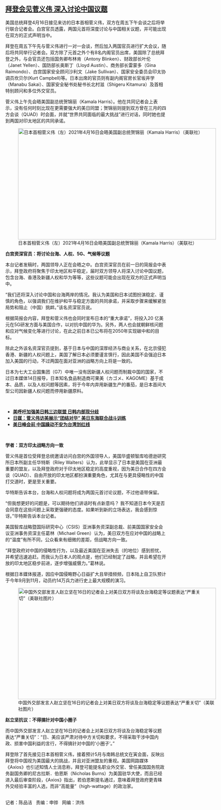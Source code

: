 <!--1618609674000-->
[拜登会见菅义伟   深入讨论中国议题](https://www.rfa.org/mandarin/yataibaodao/junshiwaijiao/cm-04162021104647.html)
------

<p></p><p>美国总统拜登4月16日接见来访的日本首相菅义伟，双方在周五下午会谈之后将举行联合记者会。白宫官员透露，两国元首将深度讨论与中国相关议题，并可能出现在双方的正式声明当中。</p><p>拜登在周五下午先与菅义伟进行一对一会谈，然后加入两国官员进行扩大会议，随后将共同举行记者会。双方除了元首之外个有8名内阁官员出席，美国除了总统拜登之外，与会官员还包括国务卿布林肯（Antony Blinken）、财政部长叶伦（Janet Yellen）、国防部长奥斯丁（Lloyd Austin）、商务部长雷蒙多（Gina Raimondo）、白宫国家安全顾问沙利文（Jake Sullivan）、国家安全委员会印太协调员坎贝尔(Kurt Campbell)等。日本出席的官员则有副内阁官房长官坂井学（Manabu Sakai）、国家安全秘书处秘书长北村滋（Shigeru Kitamura）及首相特别顾问和多位外交官员。</p><p>菅义伟上午先会晤美国副总统贺锦丽（Kamala Harris）。他在共同记者会上表示，没有任何时刻比现在更需要强大的美日同盟；贺锦丽则提到双方曾在三月的四方会谈（QUAD）时会面，并就“世界共同面临的最大挑战”进行对话，同时她也提到两国对印太地区的共同承诺。</p><p><figure class="image-richtext image-inline captioned" style="width:620px;"><img alt="日本首相菅义伟（左）2021年4月16日会晤美国副总统贺锦丽（Kamala Harris）（美联社）" height="349" src="https://www.rfa.org/mandarin/yataibaodao/junshiwaijiao/cm-04162021104647.html/cm0416j.jpg/@@images/76d99309-3a89-434f-8cea-e06597d8a0cf.jpeg" title="cm0416j.jpg" width="620"/><figcaption class="image-caption">日本首相菅义伟（左）2021年4月16日会晤美国副总统贺锦丽（Kamala Harris）（美联社）</figcaption><small></small></figure></p><p><strong>白宫资深官员：将讨论台海、人权、5G、气候等议题</strong></p><p>本台记者发稿时，两国领导人正在会晤之中。白宫资深官员在前一日的简报会中表示，拜登政府将聚焦于印太地区和平稳定，届时双方领导人将深入讨论中国议题，包含台海、香港及新疆人权和华为等等，这些议题可能会出现在双方的正式声明当中。</p><p>“我们还将深入讨论中国和台海两岸的情况。我认为美国和日本试图扮演稳定、谨慎的角色，以强调我们在维护和平与稳定方面的共同承诺，并采取步骤来缓解紧张局势和阻止（中国）挑衅。”该名资深官员说。</p><p>根据简报会内容，拜登和菅义伟也会同时宣布日本的“重大承诺”，将投入20 亿美元在5G研发方面与美国合作，以对抗中国的华为。另外，两人也会就朝鲜核问题和应对气候变化等进行讨论，在此之前日本已公布将在2050年实现碳中和的目标。</p><p>除此之外该名资深官员提到，基于日本与中国的深厚经济与商业关系，在北京侵犯香港、新疆的人权问题上，美国了解日本必须要谨言慎行，因此美国不会强迫日本加入美国的行动，不过两国在面对亚洲的战略方向上将是一致的。</p><p>日本为七大工业国集团（G7）中唯一没有因新疆人权问题而制裁中国的国家，不过日本媒体14日报导，日本知名食品制造商可果美（カゴメ、KAGOME）基于成本、品质，以及人权问题等因素，将于今年内弃用新疆生产的番茄，是日本首间大型公司因新疆人权问题而停用新疆原料。</p><p><br/></p><ul><li><a href="https://www.rfa.org/mandarin/yataibaodao/junshiwaijiao/bx-04152021111222.html"><strong>美呼吁加强美日韩三边联盟 日韩内部现分歧</strong></a></li><li><strong><a href="https://www.rfa.org/mandarin/Xinwen/5-04142021094410.html">日媒：菅义伟访美展示“团结对华” 美日东海联合战斗训练</a></strong></li><li><strong><a href="https://www.rfa.org/mandarin/yataibaodao/gangtai/hcm0409a-04092021061031.html">美日峰会前 中国躁动不安为台湾划红线</a></strong></li></ul><p><br/></p><p><strong>学者：双方印太战略方向一致</strong></p><p>菅义伟是首位受拜登总统邀请访问白宫的外国领导人，美国华盛顿智库哈德逊研究所日本所副主任华特斯（Riley Walters）认为，此举显示了日本是美国在亚洲最重要的盟友，以及拜登政府对于印太地区稳定的高度重视，因为美日合作在四方会谈（QUAD）、自由开放的印太地区都扮演重要角色，尤其在与更具侵略性的中国打交道时，更是至关重要。</p><p>华特斯告诉本台，台海和人权问题将成为两国元首讨论议题，不过他语带保留。</p><p>“但我想更好的问题是，可以期待他们讲话时有点新意吗？ 我不知道日本今天是否会同意在这些问题上采取更强硬的态度。如果听到新的立场表达，我会感到惊讶。”华特斯告诉本台记者。</p><p>美国智库战略暨国际研究中心（CSIS）亚洲事务资深副总裁、前美国国家安全会议亚洲事务资深主任葛林（Michael Green）认为，美日双方在应对中国的战略上的“温度”有所不同，公众看来有细微的差距，但战略方向一致。</p><p>“拜登政府对中国的侵略性行为，以及最近美国在亚洲失去（的地位）感到担忧，并希望迅速追赶。而我认为日本人的观点是，他们已经制定了战略，并且希望在开放的印太地区稳步前进，逐步增强威慑力。”葛林说。</p><p>根据日本媒体报道，因应中国侵略野心日益扩大且举措频频，日本陆上自卫队预计于今年9月到11月，动员约14万兵力进行史上最大规模的演习。</p><p><figure class="image-richtext image-inline captioned" style="width:620px;"><img alt="中国外交部发言人赵立坚在16日的记者会上对美日双方将谈及台海稳定等议题表达“严重关切”（美联社图片）" height="349" src="https://www.rfa.org/mandarin/yataibaodao/junshiwaijiao/cm-04162021104647.html/cm0416k.jpg/@@images/f07aac37-9f20-4222-aff5-a77b36cd788d.jpeg" title="cm0416k.jpg" width="620"/><figcaption class="image-caption">中国外交部发言人赵立坚在16日的记者会上对美日双方将谈及台海稳定等议题表达“严重关切”（美联社图片）</figcaption><small></small></figure></p><p><strong>赵立坚抗议：不得搞针对中国小圈子</strong></p><p>而中国外交部发言人赵立坚在16日的记者会上对美日双方将谈及台海稳定等议题表达“严重关切”：“日、美应该严肃对待中方关切和要求，不得采取干涉中国内政、损害中国利益的言行，不得搞针对中国的‘小圈子’。”</p><p>拜登除了首先接见日本首相菅义伟，接着预计5月与南韩总统文在寅会面，反映出拜登将中国视为美国最大的挑战，并且对亚洲盟友的重视。美国网路媒体《Axios》也引述知情人士消息称，拜登可能提名职业外交官、曾任美国国务院政务副国务卿的尼古拉斯．伯恩斯（Nicholas Burns）为美国驻华大使，而且已经进入最后审查阶段，《Axios》指出，若伯恩斯提名通过，意味着拜登政府更青睐外交经验丰富的人选，而非“高能量”（high-wattage）的政治家。</p><p><br/>记者：陈品洁   责编：申铧   网编：洪伟</p>
